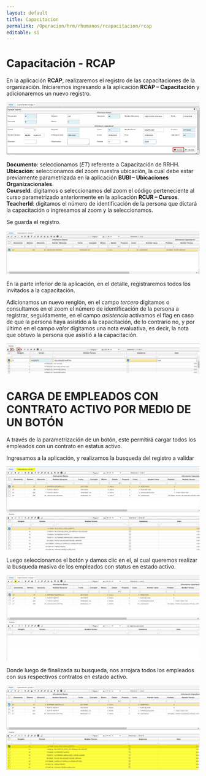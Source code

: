 ```yaml
---
layout: default
title: Capacitacion
permalink: /Operacion/hrm/rhumanos/rcapacitacion/rcap
editable: si
---
```


# Capacitación - RCAP


En la aplicación **RCAP**, realizaremos el registro de las capacitaciones de la organización. Iniciaremos ingresando a la aplicación **RCAP – Capacitación** y adicionaremos un nuevo registro.


![](rcap1.png)


**Documento**: seleccionamos (_ET_) referente a Capacitación de RRHH.  
**Ubicación**: seleccionamos del zoom nuestra ubicación, la cual debe estar previamente parametrizada en la aplicación **BUBI – Ubicaciones Organizacionales**.  
**CourseId**: digitamos o seleccionamos del zoom el código perteneciente al curso parametrizado anteriormente en la aplicación **RCUR – Cursos**.  
**TeacherId**: digitamos el número de identificación de la persona que dictará la capacitación o ingresamos al zoom y la seleccionamos.  

Se guarda el registro.  


![](rcap3.png)  


En la parte inferior de la aplicación, en el detalle, registraremos todos los invitados a la capacitación.  

Adicionamos un nuevo renglón, en el campo _tercero_ digitamos o consultamos en el zoom el número de identificación de la persona a registrar, seguidamente, en el campo _asistencia_ activamos el flag en caso de que la persona haya asistido a la capacitación, de lo contrario no, y por último en el campo _valor_ digitamos una nota evaluativa, es decir, la nota que obtuvo la persona que asistió a la capacitación.  



![](rcap2.png)

# CARGA DE EMPLEADOS CON CONTRATO ACTIVO POR MEDIO DE UN BOTÓN

A través de la parametrización de un botón, este permitirá cargar todos los empleados con un contrato en estatus activo. 

Ingresamos a la aplicación, y realizamos la busqueda del registro a validar 

![](rcap4.png)

Luego seleccionamos el botón y damos clic en el, al cual queremos realizar la busqueda masiva de los empleados con status en estado activo.

![](rcap5.png)

Donde luego de finalizada su busqueda, nos arrojara todos los empleados con sus respectivos contratos en estado activo.

![](rcap6.png)




